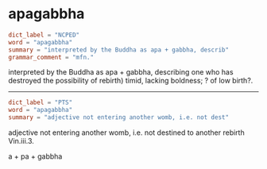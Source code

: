 # apagabbha

``` toml
dict_label = "NCPED"
word = "apagabbha"
summary = "interpreted by the Buddha as apa + gabbha, describ"
grammar_comment = "mfn."
```

interpreted by the Buddha as apa \+ gabbha, describing one who has destroyed the possibility of rebirth) timid, lacking boldness; ? of low birth?.

--------------------

``` toml
dict_label = "PTS"
word = "apagabbha"
summary = "adjective not entering another womb, i.e. not dest"
```

adjective not entering another womb, i.e. not destined to another rebirth Vin.iii.3.

a \+ pa \+ gabbha

